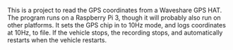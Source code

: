 This is a project to read the GPS coordinates from a Waveshare GPS HAT.
The program runs on a Raspberry Pi 3, though it will probably also run on other platforms.
It sets the GPS chip in to 10Hz mode, and logs coordinates at 10Hz, to file.
If the vehicle stops, the recording stops, and automatically restarts when the vehicle restarts.

